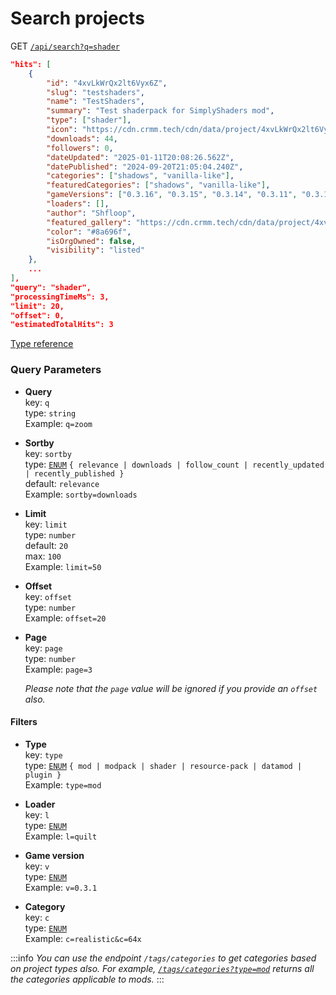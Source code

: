 # Search projects

GET [`/api/search?q=shader`](https://api.crmm.tech/api/search?q=shader)

```json
"hits": [
    {
        "id": "4xvLkWrQx2lt6Vyx6Z",
        "slug": "testshaders",
        "name": "TestShaders",
        "summary": "Test shaderpack for SimplyShaders mod",
        "type": ["shader"],
        "icon": "https://cdn.crmm.tech/cdn/data/project/4xvLkWrQx2lt6Vyx6Z/ls2JTf78WZg8XCv8qx_128.webp",
        "downloads": 44,
        "followers": 0,
        "dateUpdated": "2025-01-11T20:08:26.562Z",
        "datePublished": "2024-09-20T21:05:04.240Z",
        "categories": ["shadows", "vanilla-like"],
        "featuredCategories": ["shadows", "vanilla-like"],
        "gameVersions": ["0.3.16", "0.3.15", "0.3.14", "0.3.11", "0.3.1"],
        "loaders": [],
        "author": "Shfloop",
        "featured_gallery": "https://cdn.crmm.tech/cdn/data/project/4xvLkWrQx2lt6Vyx6Z/gallery/dJH8_ag7j_waPvPfYu_420.webp",
        "color": "#8a696f",
        "isOrgOwned": false,
        "visibility": "listed"
    },
    ...
],
"query": "shader",
"processingTimeMs": 3,
"limit": 20,
"offset": 0,
"estimatedTotalHits": 3
```
[Type reference](https://github.com/CRModders/cosmic-mod-manager/blob/main/packages/utils/src/types/api/index.ts#L142)

### Query Parameters

- **Query** \
    key: `q` \
    type: `string` \
    Example: `q=zoom`

- **Sortby** \
    key: `sortby` \
    type: [`ENUM`](https://github.com/CRModders/cosmic-mod-manager/blob/main/packages/utils/src/types/index.ts#L173) `{ relevance | downloads | follow_count | recently_updated | recently_published }` \
    default: `relevance` \
    Example: `sortby=downloads`

- **Limit** \
    key: `limit` \
    type: `number` \
    default: `20` \
    max: `100` \
    Example: `limit=50`

- **Offset** \
    key: `offset` \
    type: `number` \
    Example: `offset=20`

- **Page** \
    key: `page` \
    type: `number` \
    Example: `page=3`

    *Please note that the `page` value will be ignored if you provide an `offset` also.*

#### Filters

- **Type** \
    key: `type` \
    type: [`ENUM`](https://github.com/CRModders/cosmic-mod-manager/blob/main/packages/utils/src/types/index.ts#L44) `{ mod | modpack | shader | resource-pack | datamod | plugin }` \
    Example: `type=mod`

- **Loader** \
    key: `l` \
    type: [`ENUM`](https://api.crmm.tech/api/tags/loaders) \
    Example: `l=quilt`

- **Game version** \
    key: `v` \
    type: [`ENUM`](https://api.crmm.tech/api/tags/game-versions) \
    Example: `v=0.3.1`

- **Category** \
    key: `c` \
    type: [`ENUM`](https://api.crmm.tech/api/tags/categories) \
    Example: `c=realistic&c=64x`

:::info
*You can use the endpoint `/tags/categories` to get categories based on project types also.
For example, [`/tags/categories?type=mod`](https://api.crmm.tech/api/tags/categories?type=mod) returns all the categories applicable to mods.*
:::